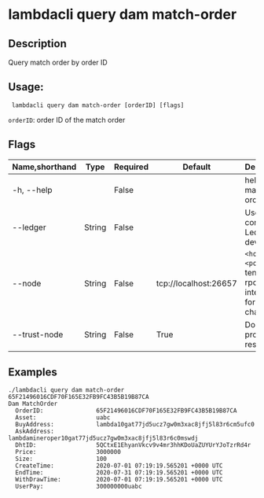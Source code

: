 # lambdacli query dam match-order

## Description

Query match order by order ID

## Usage:

```
 lambdacli query dam match-order [orderID] [flags]
```

`orderID`: order ID of the match order

## Flags

| Name,shorthand | Type   | Required | Default               | Description                                                  |
| -------------- | ------ | -------- | --------------------- | ------------------------------------------------------------ |
| -h, --help     |        | False    |                       | help for match-order                                             |
| --ledger       | String | False    |                       | Use a connected Ledger device                                |
| --node         | String | False    | tcp://localhost:26657 | `<host>:<port>`to tendermint rpc interface for this chain    |
| --trust-node   | String | False    | True                  | Don't verify proofs for responses                            |


## Examples
```
./lambdacli query dam match-order 65F21496016CDF70F165E32FB9FC43B5B19B87CA
Dam MatchOrder
  OrderID:               65F21496016CDF70F165E32FB9FC43B5B19B87CA
  Asset:                 uabc
  BuyAddress:            lambda10gat77jd5ucz7gw0m3xac8jfj5l83r6cm5ufc0
  AskAddress:            lambdamineroper10gat77jd5ucz7gw0m3xac8jfj5l83r6c0mswdj
  DhtID:                 5QCtxE1EhyanVkcv9v4mr3hhKDoUaZUYUrYJoTzrRd4r
  Price:                 3000000
  Size:                  100
  CreateTime:            2020-07-01 07:19:19.565201 +0000 UTC
  EndTime:               2020-07-31 07:19:19.565201 +0000 UTC
  WithDrawTime:          2020-07-01 07:19:19.565201 +0000 UTC
  UserPay:               300000000uabc
```

